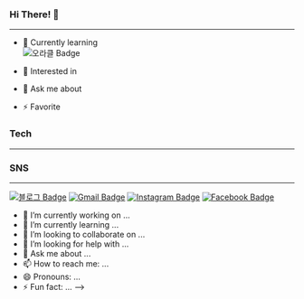 ### Hi There! 👋
---
- 🌱 Currently learning<br>
![오라클 Badge](http://img.shields.io/badge/-OracleSQL-red?style=flat-square&logo=oracle&&logoColor=white")

- 🤔 Interested in 
- 💬 Ask me about 
- ⚡ Favorite
### Tech
---

### SNS
---
[![블로그 Badge](http://img.shields.io/badge/-StudyBlog-black?style=flat-square&logo=github&link=https://beomja.tistory.com/)](https://beomja.tistory.com/) [![Gmail Badge](https://img.shields.io/badge/Mail-green?style=flat-square&logo=Gmail&logoColor=white&link=mailto:malin0523@naver.com)](mailto:malin0523@naver.com) [![Instagram Badge](https://img.shields.io/badge/Instagram-E4405F?style=flat-square&logo=Instagram&logoColor=white&link=@https://www.instagram.com/beomja98/)](https://www.instagram.com/beomja98/) [![Facebook Badge](https://img.shields.io/badge/Facebook-1877F2?style=flat-square&logo=Facebook&logoColor=white&link=@https://www.instagram.com/beomja98/)](https://www.instagram.com/beomja98/)

- 🔭 I’m currently working on ...
- 🌱 I’m currently learning ...
- 👯 I’m looking to collaborate on ...
- 🤔 I’m looking for help with ...
- 💬 Ask me about ...
- 📫 How to reach me: ...
- 😄 Pronouns: ...
- ⚡ Fun fact: ...
-->
